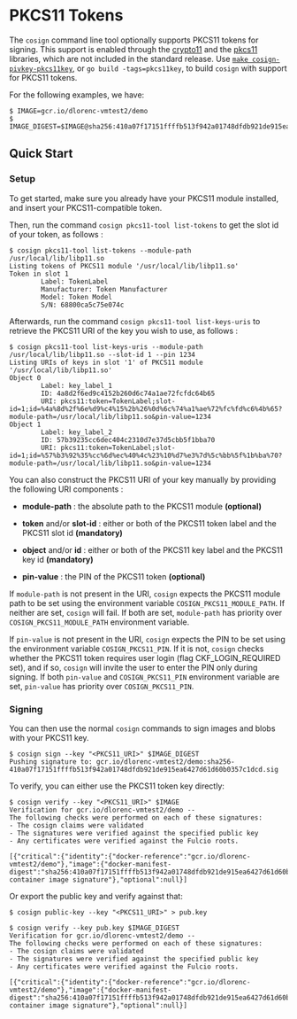 # PKCS11 Tokens

The `cosign` command line tool optionally supports PKCS11 tokens for signing.
This support is enabled through the [crypto11](https://github.com/ThalesIgnite/crypto11) and the [pkcs11](https://github.com/miekg/pkcs11) libraries, which are not included in the standard release. Use [`make cosign-pivkey-pkcs11key`](https://github.com/sigstore/cosign/blob/a8d1cc1132d4a019a62ff515b9375c8c5b98a5c5/Makefile#L52), or `go build -tags=pkcs11key`, to build `cosign` with support for PKCS11 tokens.

For the following examples, we have:

```shell
$ IMAGE=gcr.io/dlorenc-vmtest2/demo
$ IMAGE_DIGEST=$IMAGE@sha256:410a07f17151ffffb513f942a01748dfdb921de915ea6427d61d60b0357c1dcd
```

## Quick Start

### Setup

To get started, make sure you already have your PKCS11 module installed, and insert your PKCS11-compatible token.

Then, run the command `cosign pkcs11-tool list-tokens` to get the slot id of your token, as follows :

```shell
$ cosign pkcs11-tool list-tokens --module-path /usr/local/lib/libp11.so
Listing tokens of PKCS11 module '/usr/local/lib/libp11.so'
Token in slot 1
        Label: TokenLabel
        Manufacturer: Token Manufacturer
        Model: Token Model
        S/N: 68800ca5c75e074c
```

Afterwards, run the command `cosign pkcs11-tool list-keys-uris` to retrieve the PKCS11 URI of the key you wish to use, as follows :

```shell
$ cosign pkcs11-tool list-keys-uris --module-path /usr/local/lib/libp11.so --slot-id 1 --pin 1234
Listing URIs of keys in slot '1' of PKCS11 module '/usr/local/lib/libp11.so'
Object 0
        Label: key_label_1
        ID: 4a8d2f6ed9c4152b260d6c74a1ae72fcfdc64b65
        URI: pkcs11:token=TokenLabel;slot-id=1;id=%4a%8d%2f%6e%d9%c4%15%2b%26%0d%6c%74%a1%ae%72%fc%fd%c6%4b%65?module-path=/usr/local/lib/libp11.so&pin-value=1234
Object 1
        Label: key_label_2
        ID: 57b39235cc6dec404c2310d7e37d5cbb5f1bba70
        URI: pkcs11:token=TokenLabel;slot-id=1;id=%57%b3%92%35%cc%6d%ec%40%4c%23%10%d7%e3%7d%5c%bb%5f%1b%ba%70?module-path=/usr/local/lib/libp11.so&pin-value=1234
```

You can also construct the PKCS11 URI of your key manually by providing the following URI components :

* **module-path** : the absolute path to the PKCS11 module **(optional)**

* **token** and/or **slot-id** : either or both of the PKCS11 token label and the PKCS11 slot id **(mandatory)**

* **object** and/or **id** : either or both of the PKCS11 key label and the PKCS11 key id **(mandatory)**

* **pin-value** : the PIN of the PKCS11 token **(optional)**

If `module-path` is not present in the URI, `cosign` expects the PKCS11 module path to be set using the environment variable `COSIGN_PKCS11_MODULE_PATH`. If neither are set, `cosign` will fail. If both are set, `module-path` has priority over `COSIGN_PKCS11_MODULE_PATH` environment variable.

If `pin-value` is not present in the URI, `cosign` expects the PIN to be set using the environment variable `COSIGN_PKCS11_PIN`. If it is not, `cosign` checks whether the PKCS11 token requires user login (flag CKF_LOGIN_REQUIRED set), and if so, `cosign` will invite the user to enter the PIN only during signing. If both `pin-value` and `COSIGN_PKCS11_PIN` environment variable are set, `pin-value` has priority over `COSIGN_PKCS11_PIN`.

### Signing

You can then use the normal `cosign` commands to sign images and blobs with your PKCS11 key.

```shell
$ cosign sign --key "<PKCS11_URI>" $IMAGE_DIGEST
Pushing signature to: gcr.io/dlorenc-vmtest2/demo:sha256-410a07f17151ffffb513f942a01748dfdb921de915ea6427d61d60b0357c1dcd.sig
```

To verify, you can either use the PKCS11 token key directly:

```shell
$ cosign verify --key "<PKCS11_URI>" $IMAGE
Verification for gcr.io/dlorenc-vmtest2/demo --
The following checks were performed on each of these signatures:
- The cosign claims were validated
- The signatures were verified against the specified public key
- Any certificates were verified against the Fulcio roots.

[{"critical":{"identity":{"docker-reference":"gcr.io/dlorenc-vmtest2/demo"},"image":{"docker-manifest-digest":"sha256:410a07f17151ffffb513f942a01748dfdb921de915ea6427d61d60b0357c1dcd"},"type":"cosign container image signature"},"optional":null}]
```

Or export the public key and verify against that:

```shell
$ cosign public-key --key "<PKCS11_URI>" > pub.key

$ cosign verify --key pub.key $IMAGE_DIGEST
Verification for gcr.io/dlorenc-vmtest2/demo --
The following checks were performed on each of these signatures:
- The cosign claims were validated
- The signatures were verified against the specified public key
- Any certificates were verified against the Fulcio roots.

[{"critical":{"identity":{"docker-reference":"gcr.io/dlorenc-vmtest2/demo"},"image":{"docker-manifest-digest":"sha256:410a07f17151ffffb513f942a01748dfdb921de915ea6427d61d60b0357c1dcd"},"type":"cosign container image signature"},"optional":null}]

```

